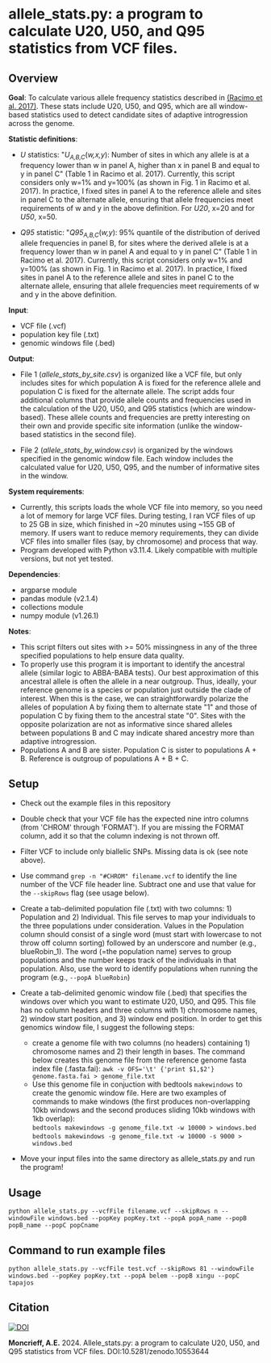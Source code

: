 # allele_stats.py: a program to calculate U20, U50, and Q95 statistics from VCF files.


## Overview 

**Goal**: To calculate various allele frequency statistics described in [(Racimo et al. 2017)](https://doi.org/10.1093/molbev/msw216). These stats include U20, U50, and Q95, which are all window-based statistics used to detect candidate sites of adaptive introgression across the genome.

**Statistic definitions**: 

- *U* statistics: "*U<sub>A,B,C</sub>*(*w,x,y*): Number of sites in which any allele is at a frequency lower than w in panel A, higher than x in panel B and equal to y in panel C" (Table 1 in Racimo et al. 2017). Currently, this script considers only w=1% and y=100% (as shown in Fig. 1 in Racimo et al. 2017). In practice, I fixed sites in panel A to the reference allele and sites in panel C to the alternate allele, ensuring that allele frequencies meet requirements of w and y in the above definition. For *U20*, x=20 and for *U50*, x=50.

- *Q95* statistic:
"*Q95<sub>A,B,C</sub>*(*w,y*): 95% quantile of the distribution of derived allele frequencies 
in panel B, for sites where the derived allele is at a frequency lower 
than w in panel A and equal to y in panel C" (Table 1 in Racimo et al. 2017). Currently, this script considers only w=1% and y=100% (as shown in Fig. 1 in Racimo et al. 2017). In practice, I fixed sites in panel A to the reference allele and sites in panel C to the alternate allele, ensuring that allele frequencies meet requirements of w and y in the above definition.

**Input**: 
- VCF file (.vcf)
- population key file (.txt)
- genomic windows file (.bed)

**Output**:
- File 1 (*allele_stats_by_site.csv*) is organized like a VCF file, but only includes sites for which population A is fixed for the reference allele and population C is fixed for the alternate allele. The script adds four additional columns that provide allele counts and frequencies used in the calculation of the U20, U50, and Q95 statistics (which are window-based). These allele counts and frequencies are pretty interesting on their own and provide specific site information (unlike the window-based statistics in the second file).

- File 2 (*allele_stats_by_window.csv*) is organized by the windows specified in the genomic window file. Each window includes the calculated value for U20, U50, Q95, and the number of informative sites in the window.

**System requirements**: 
- Currently, this scripts loads the whole VCF file into memory, so you need a lot of memory for large VCF files. During testing, I ran VCF files of up to 25 GB in size, which finished in ~20 minutes using ~155 GB of memory. If users want to reduce memory requirements, they can divide VCF files into smaller files (say, by chromosome) and process that way.
- Program developed with Python v3.11.4. Likely compatible with multiple versions, but not yet tested.

**Dependencies**:
- argparse module
- pandas module (v2.1.4)
- collections module
- numpy module (v1.26.1)

**Notes**: 

- This script filters out sites with >= 50% missingness in any of the three specified populations to help ensure data quality.
- To properly use this program it is important to identify the ancestral allele (similar logic to ABBA-BABA tests). Our best approximation of this ancestral allele is often the allele in a near outgroup. Thus, ideally, your reference genome is a species or population just outside the clade of interest. When this is the case, we can straightforwardly polarize the alleles of population A by fixing them to alternate state "1" and those of population C by fixing them to the ancestral state "0". Sites with the opposite polarization are not as informative since shared alleles between populations B and C may indicate shared ancestry more than adaptive introgression. 
- Populations A and B are sister. Population C is sister to populations A + B. Reference is outgroup of populations A + B + C.


## Setup

- Check out the example files in this repository
- Double check that your VCF file has the expected nine intro columns (from 'CHROM' through 
'FORMAT'). If you are missing the FORMAT column, add it so that the column indexing is not thrown off.
- Filter VCF to include only biallelic SNPs. Missing data is ok (see note above).
- Use command `grep -n "#CHROM" filename.vcf` to identify the line number of the VCF file 
header line. Subtract one and use that value for the `--skipRows` flag (see usage below).
- Create a tab-delimited population file (.txt) with two columns: 1) Population and 2) Individual. This file serves to map your individuals to the three populations under consideration. Values in the Population column should consist of a single word (must start with lowercase to not throw off column sorting) followed by an underscore and number (e.g., blueRobin_1). The word (=the population name) serves to group populations and the number keeps track of the individuals in that population. Also, use the word to identify populations when running the program (e.g., `--popA blueRobin`)
- Create a tab-delimited genomic window file (.bed) that specifies the windows over which you want to estimate U20, U50, and Q95. This file has no column headers and three columns with 1) chromosome names, 2) window start position, and 3) window end position. In order to get this genomics window file, I suggest the following steps:
    + create a genome file with two columns (no headers) containing 1) chromosome names and 2) their length in bases. The command below creates this genome file from the reference genome fasta index file (.fasta.fai): `awk -v OFS='\t' {'print $1,$2'} genome.fasta.fai > genome_file.txt`
    + Use this genome file in conjuction with bedtools `makewindows` to create the genomic window file. Here are two examples of commands to make windows (the first produces non-overlapping 10kb windows and the second produces sliding 10kb windows with 1kb overlap): \
    `bedtools makewindows -g genome_file.txt -w 10000 > windows.bed` \
    `bedtools makewindows -g genome_file.txt -w 10000 -s 9000 > windows.bed`

- Move your input files into the same directory as allele_stats.py and run the program!

## Usage

`python allele_stats.py --vcfFile filename.vcf --skipRows n
--windowFile windows.bed --popKey popKey.txt --popA popA_name
--popB popB_name --popC popCname`

## Command to run example files

`python allele_stats.py --vcfFile test.vcf --skipRows 81 --windowFile windows.bed --popKey popKey.txt --popA belem --popB xingu --popC tapajos`



## Citation

[![DOI](https://zenodo.org/badge/746977070.svg)](https://zenodo.org/doi/10.5281/zenodo.10553643)



**Moncrieff, A.E.** 2024. Allele_stats.py: a program to calculate U20, U50, and Q95 statistics from VCF files. DOI:10.5281/zenodo.10553644
